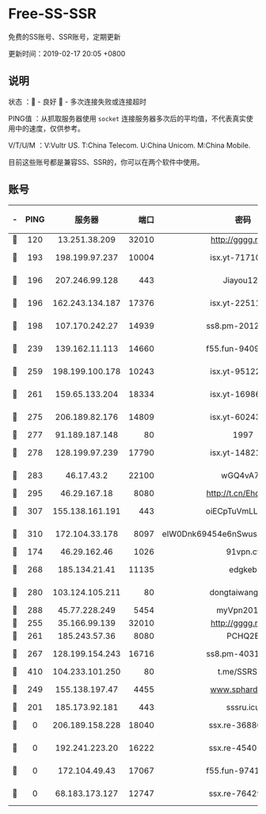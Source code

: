 # Free-SS-SSR

免费的SS账号、SSR账号，定期更新

更新时间：2019-02-17 20:05 +0800

## 说明

状态     ：🙂 - 良好 🙁 - 多次连接失败或连接超时

PING值   ：从抓取服务器使用 `socket` 连接服务器多次后的平均值，不代表真实使用中的速度，仅供参考。

V/T/U/M  ：V:Vultr US. T:China Telecom. U:China Unicom. M:China Mobile.

目前这些账号都是兼容SS、SSR的，你可以在两个软件中使用。

## 账号

|-|PING|服务器|端口|密码|加密方式|区域|V/T/U/M|
|:----:|:----:|:-----:|-----:|:----:|:----:|:----:|:----:|
|🙂|120|13.251.38.209|32010|http://gggg.rocks|chacha20|SG|10↑/10↑/10↑/10↑|
|🙂|193|198.199.97.237|10004|isx.yt-71710989|aes-256-cfb|US|10↑/10↑/10↑/10↑|
|🙂|196|207.246.99.128|443|Jiayou123|aes-256-cfb|US|9↑/10↑/10↑/10↑|
|🙂|196|162.243.134.187|17376|isx.yt-22511137|aes-256-cfb|US|10↑/10↑/10↑/10↑|
|🙂|198|107.170.242.27|14939|ss8.pm-20121977|aes-256-cfb|US|10↑/10↑/10↑/10↑|
|🙂|239|139.162.11.113|14660|f55.fun-94092680|aes-256-cfb|SG|9↑/10↑/10↑/10↑|
|🙂|259|198.199.100.178|10243|isx.yt-95122383|aes-256-cfb|US|10↑/10↑/10↑/10↑|
|🙂|261|159.65.133.204|18334|isx.yt-16986741|aes-256-cfb|SG|10↑/10↑/10↑/10↑|
|🙂|275|206.189.82.176|14809|isx.yt-60243867|aes-256-cfb|SG|10↑/10↑/10↑/10↑|
|🙂|277|91.189.187.148|80|1997|chacha20|US|10↑/10↑/10↑/10↑|
|🙂|278|128.199.97.239|17790|isx.yt-14821817|aes-256-cfb|SG|10↑/10↑/10↑/10↑|
|🙂|283|46.17.43.2|22100|wGQ4vA7D|aes-256-gcm|RU|6↑/10↑/10↑/10↑|
|🙂|295|46.29.167.18|8080|http://t.cn/EhdmTxe|rc4-md5|RU|10↑/10↑/10↑/10↑|
|🙂|307|155.138.161.191|443|oiECpTuVmLLxk4Ts|aes-256-cfb|US|7↑/10↑/10↑/10↑|
|🙂|310|172.104.33.178|8097|eIW0Dnk69454e6nSwuspv9DmS201tQ0D|aes-256-cfb|SG|10↑/10↑/10↑/10↑|
|🙂|174|46.29.162.46|1026|91vpn.cf|rc4-md5|RU|8↓/10↑/10↑/10↑|
|🙂|268|185.134.21.41|11135|edgkeb|aes-256-cfb|GB|10↑/10↑/9↑/10↑|
|🙂|280|103.124.105.211|80|dongtaiwang.com|aes-256-cfb|US|9↓/10↑/10↑/10↑|
|🙂|288|45.77.228.249|5454|myVpn2019[]|rc4-md5|GB|10↑/10↑/10↑/10↑|
|🙂|255|35.166.99.139|32010|http://gggg.rocks|chacha20|US|9↑/10↑/10↑/10↑|
|🙂|261|185.243.57.36|8080|PCHQ2E|rc4-md5|US|10↑/9↑/9↑/9↑|
|🙂|267|128.199.154.243|16716|ss8.pm-40312717|aes-256-cfb|SG|10↑/10↑/10↑/10↑|
|🙂|410|104.233.101.250|80|t.me/SSRSUB|rc4-md5|CA|10↑/10↑/10↑/10↑|
|🙁|249|155.138.197.47|4455|www.sphard.com|aes-256-cfb|US|8↑/9↑/9↑/9↑|
|🙁|201|185.173.92.181|443|sssru.icu|rc4-md5|RU|10↑/8↑/9↑/9↑|
|🙁|0|206.189.158.228|18040|ssx.re-36880282|aes-256-cfb|SG|10↑/10↑/10↑/10↑|
|🙁|0|192.241.223.20|16222|ssx.re-45401447|aes-256-cfb|US|10↑/10↑/10↑/10↑|
|🙁|0|172.104.49.43|17067|f55.fun-97414411|aes-256-cfb|SG|10↑/10↑/10↑/10↑|
|🙁|0|68.183.173.127|12747|ssx.re-76429621|aes-256-cfb|US|10↑/10↑/10↑/10↑|
